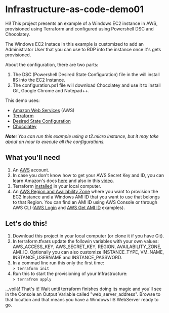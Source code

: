 # Infrastructure-as-code-demo01

Hi! This project presents an example of a Windows EC2 instance in AWS, provisioned using Terraform and configured using Powershell DSC and Chocolatey.

The Windows EC2 Instace in this example is customized to add an Administrator User that you can use to RDP into the instance once it's gets provisioned.

About the configuration, there are two parts:
   1. The DSC (Powershell Desired State Configuration) file in the  will install IIS into the EC2 Instance.
   2. The configuration.ps1 file will download Chocolatey and use it to install Git, Google Chrome and Notepad++.

This demo uses:
* [Amazon Web Services](https://aws.amazon.com) (AWS)
* [Terraform](https://www.terraform.io/)
* [Desired State Configuration](https://docs.microsoft.com/en-us/powershell/dsc/overview)
* [Chocolatey](https://chocolatey.org/)

_**Note**: You can run this example using a t2.micro instance, but it may take about an hour to execute all the configurations._

## What you'll need

1. An [AWS](https://aws.amazon.com) account.
2. In case you don't know how to get your AWS Secret Key and ID, you can learn Amazon's docs [here](http://docs.aws.amazon.com/general/latest/gr/aws-sec-cred-types.html) and also in this [video](https://www.youtube.com/watch?v=Jgqgie_vhig). 
3. Terraform [installed](https://www.terraform.io/intro/getting-started/install.html) in your local computer.
4. An [AWS Region and Availability Zone](https://docs.aws.amazon.com/AmazonRDS/latest/UserGuide/Concepts.RegionsAndAvailabilityZones.html) where you want to provision the EC2 Instance and a Windows AMI ID that you want to use that belongs to that Region. You can find an AMI ID using AWS Console or through AWS CLI ([AWS Login](https://youtu.be/0BkX3m1yZnE?t=302) and [AWS Get AMI ID](https://stackoverflow.com/questions/43069988/get-the-latest-windows-2012r2-base-ami-id-using-aws-cli) examples).

## Let's do this!
1. Download this project in your local computer (or clone it if you have Git).
2. In terraform.tfvars update the followin variables with your own values: AWS_ACCESS_KEY, AWS_SECRET_KEY, REGION, AVAILABILITY_ZONE, AMI_ID. Optionally you can also customize INSTANCE_TYPE, VM_NAME, INSTANCE_USERNAME and INSTANCE_PASSWORD.
3. In a commad line run this only the first time:<br>
`> terraform init`
4. Run this to start the provisioning of your Infrastructure:<br>
`> terrafrom apply`

...voilà! That's it!
Wait until terraform finishes doing its magic and you'll see in the Console an Output Variable called "web_server_address". Browse to that location and that means you have a Windows IIS WebServer ready to go.



